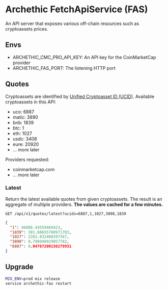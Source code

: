 # Archethic FetchApiService (FAS)

An API server that exposes various off-chain resources such as cryptoassets prices.

## Envs

- ARCHETHIC_CMC_PRO_API_KEY: An API key for the CoinMarketCap provider
- ARCHETHIC_FAS_PORT: The listening HTTP port

## Quotes

Cryptoassets are identified by [Unified Cryptoasset ID (UCID)](https://support.coinmarketcap.com/hc/en-us/articles/20092704479515).
Available cryptoassets in this API:

- uco: 6887
- matic: 3890
- bnb: 1839
- btc: 1
- eth: 1027
- usdc: 3408
- eure: 20920
- ... more later

Providers requested:

- coinmarketcap.com
- ... more later

### Latest

Return the latest available quotes from given cryptoassets. The result is an aggregate of multiple providers.
**The values are cached for a few minutes.**

`GET /api/v1/quotes/latest?ucids=6887,1,1027,3890,1839`

```json
{
  "1": 46886.44559469423,
  "1839": 301.88655780971703,
  "1027": 2263.032408397367,
  "3890": 0.790940929057782,
  "6887": 0.04767200156279931
}
```

## Upgrade

```bash
MIX_ENV=prod mix release
service archethic-fas restart
```
